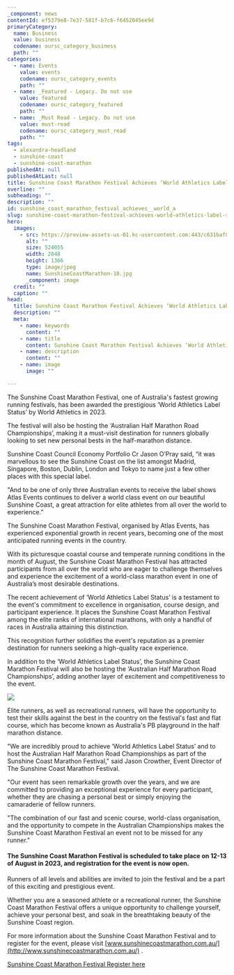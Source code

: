 ```yaml
---
_component: news
contentId: ef5379e8-7e37-581f-b7c6-f6452045ee9d
primaryCategory:
  name: Business
  value: business
  codename: oursc_category_business
  path: ""
categories:
  - name: Events
    value: events
    codename: oursc_category_events
    path: ""
  - name: _Featured - Legacy. Do not use
    value: featured
    codename: oursc_category_featured
    path: ""
  - name: _Must Read - Legacy. Do not use
    value: must-read
    codename: oursc_category_must_read
    path: ""
tags:
  - alexandra-headland
  - sunshine-coast
  - sunshine-coast-marathon
publishedAt: null
publishedAtLast: null
title: Sunshine Coast Marathon Festival Achieves ‘World Athletics Label’ Status
overline: ""
subheading: ""
description: ""
id: sunshine_coast_marathon_festival_achieves__world_a
slug: sunshine-coast-marathon-festival-achieves-world-athletics-label-status
hero:
  images:
    - src: https://preview-assets-us-01.kc-usercontent.com:443/c631baf8-1b46-001f-580c-d0001b68b4a8/6c7ed351-e659-4116-9f80-1ab277c640f1/SunshineCoastMarathon-10.jpg
      alt: ""
      size: 524055
      width: 2048
      height: 1366
      type: image/jpeg
      name: SunshineCoastMarathon-10.jpg
      _component: image
  credit: ""
  caption: ""
head:
  title: Sunshine Coast Marathon Festival Achieves ‘World Athletics Label’ Status
  description: ""
  meta:
    - name: keywords
      content: ""
    - name: title
      content: Sunshine Coast Marathon Festival Achieves ‘World Athletics Label’ Status
    - name: description
      content: ""
    - name: image
      image: ""

---
```

The Sunshine Coast Marathon Festival, one of Australia's fastest growing running festivals, has been awarded the prestigious ‘World Athletics Label Status’ by World Athletics in 2023.

The festival will also be hosting the ‘Australian Half Marathon Road Championships’, making it a must-visit destination for runners globally looking to set new personal bests in the half-marathon distance.

Sunshine Coast Council Economy Portfolio Cr Jason O’Pray said, “it was marvellous to see the Sunshine Coast on the list amongst Madrid, Singapore, Boston, Dublin, London and Tokyo to name just a few other places with this special label.

"And to be one of only three Australian events to receive the label shows Atlas Events continues to deliver a world class event on our beautiful Sunshine Coast, a great attraction for elite athletes from all over the world to experience.”

The Sunshine Coast Marathon Festival, organised by Atlas Events, has experienced exponential growth in recent years, becoming one of the most anticipated running events in the country.

With its picturesque coastal course and temperate running conditions in the month of August, the Sunshine Coast Marathon Festival has attracted participants from all over the world who are eager to challenge themselves and experience the excitement of a world-class marathon event in one of Australia’s most desirable destinations.

The recent achievement of ‘World Athletics Label Status’ is a testament to the event's commitment to excellence in organisation, course design, and participant experience. It places the Sunshine Coast Marathon Festival among the elite ranks of international marathons, with only a handful of races in Australia attaining this distinction.

This recognition further solidifies the event's reputation as a premier destination for runners seeking a high-quality race experience.

In addition to the ‘World Athletics Label Status’, the Sunshine Coast Marathon Festival will also be hosting the ‘Australian Half Marathon Road Championships’, adding another layer of excitement and competitiveness to the event.

![](https://preview-assets-us-01.kc-usercontent.com:443/c631baf8-1b46-001f-580c-d0001b68b4a8/2ce6a9e5-0fa6-41a6-9386-f6f2771d4c02/SunshineCoastMarathon-11-1024x683.jpg)

Elite runners, as well as recreational runners, will have the opportunity to test their skills against the best in the country on the festival's fast and flat course, which has become known as Australia's PB playground in the half marathon distance.

"We are incredibly proud to achieve ‘World Athletics Label Status’ and to host the Australian Half Marathon Road Championships as part of the Sunshine Coast Marathon Festival," said Jason Crowther, Event Director of The Sunshine Coast Marathon Festival.

"Our event has seen remarkable growth over the years, and we are committed to providing an exceptional experience for every participant, whether they are chasing a personal best or simply enjoying the camaraderie of fellow runners.

"The combination of our fast and scenic course, world-class organisation, and the opportunity to compete in the Australian Championships makes the Sunshine Coast Marathon Festival an event not to be missed for any runner."

#### **The Sunshine Coast Marathon Festival is scheduled to take place on 12-13 of August in 2023, and registration for the event is now open.**

Runners of all levels and abilities are invited to join the festival and be a part of this exciting and prestigious event.

Whether you are a seasoned athlete or a recreational runner, the Sunshine Coast Marathon Festival offers a unique opportunity to challenge yourself, achieve your personal best, and soak in the breathtaking beauty of the Sunshine Coast region.

For more information about the Sunshine Coast Marathon Festival and to register for the event, please visit [www.sunshinecoastmarathon.com.au/](http://www.sunshinecoastmarathon.com.au/)
.

[Sunshine Coast Marathon Festival Register here](http://www.sunshinecoastmarathon.com.au/)
